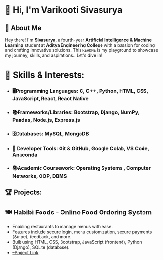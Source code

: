 # 👋 Hi, I'm Varikooti Sivasurya

## 📌 About Me

Hey there! I'm **Sivasurya**, a fourth-year **Artificial Intelligence & Machine Learning** student at **Aditya Engineering College** with a passion for coding and crafting innovative solutions. This `README` is my playground to showcase my journey, skills, and aspirations.. Let's dive in! 

# 🚀 Skills & Interests:

- ### 🖥️**Programming Languages**:  C, C++, Python, HTML, CSS, JavaScript, React, React Native  
- ### 📚**Frameworks/Libraries**:  Bootstrap, Django, NumPy, Pandas, Node.js, Express.js  
- ### 🗄️**Databases**: MySQL, MongoDB  
- ### 🧰 **Developer Tools**: Git & GitHub, Google Colab, VS Code, Anaconda  
- ### 📚**Academic Coursework**:  Operating Systems , Computer Networks, OOP, DBMS  

## 🏆 Projects:

## 🍽️ Habibi Foods - Online Food Ordering System
- Enabling restaurants to manage menus with ease.
- Features include secure login, menu customization, secure payments (Stripe), feedback, and more.
- Built using HTML, CSS, Bootstrap, JavaScript (frontend), Python (Django), SQLite (database).
- [ –Project Link](https://github.com/varikootisivasurya/Online-Food-ordering)
